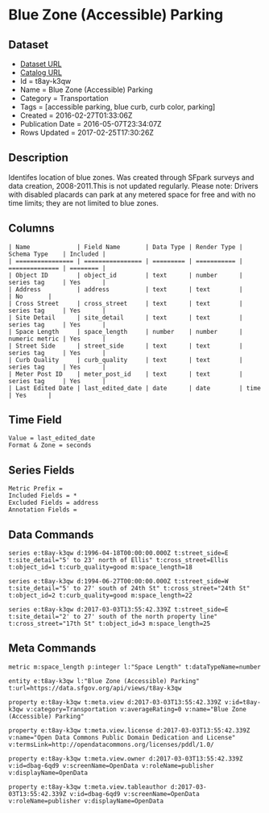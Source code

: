 # Blue Zone (Accessible) Parking

## Dataset

* [Dataset URL](https://data.sfgov.org/api/views/t8ay-k3qw/rows.json?accessType=DOWNLOAD)
* [Catalog URL](https://catalog.data.gov/dataset/blue-zone-accessible-parking)
* Id = t8ay-k3qw
* Name = Blue Zone (Accessible) Parking
* Category = Transportation
* Tags = [accessible parking, blue curb, curb color, parking]
* Created = 2016-02-27T01:33:06Z
* Publication Date = 2016-05-07T23:34:07Z
* Rows Updated = 2017-02-25T17:30:26Z

## Description

Identifes location of blue zones. Was created through SFpark surveys and data creation, 2008-2011.This is not updated regularly. Please note: Drivers with disabled placards can park at any metered space for free and with no time limits; they are not limited to blue zones.

## Columns

```ls
| Name             | Field Name       | Data Type | Render Type | Schema Type    | Included | 
| ================ | ================ | ========= | =========== | ============== | ======== | 
| Object ID        | object_id        | text      | number      | series tag     | Yes      | 
| Address          | address          | text      | text        |                | No       | 
| Cross Street     | cross_street     | text      | text        | series tag     | Yes      | 
| Site Detail      | site_detail      | text      | text        | series tag     | Yes      | 
| Space Length     | space_length     | number    | number      | numeric metric | Yes      | 
| Street Side      | street_side      | text      | text        | series tag     | Yes      | 
| Curb Quality     | curb_quality     | text      | text        | series tag     | Yes      | 
| Meter Post ID    | meter_post_id    | text      | text        | series tag     | Yes      | 
| Last Edited Date | last_edited_date | date      | date        | time           | Yes      | 
```

## Time Field

```ls
Value = last_edited_date
Format & Zone = seconds
```

## Series Fields

```ls
Metric Prefix = 
Included Fields = *
Excluded Fields = address
Annotation Fields = 
```

## Data Commands

```ls
series e:t8ay-k3qw d:1996-04-18T00:00:00.000Z t:street_side=E t:site_detail="5' to 23' north of Ellis" t:cross_street=Ellis t:object_id=1 t:curb_quality=good m:space_length=18

series e:t8ay-k3qw d:1994-06-27T00:00:00.000Z t:street_side=W t:site_detail="5' to 27' south of 24th St" t:cross_street="24th St" t:object_id=2 t:curb_quality=good m:space_length=22

series e:t8ay-k3qw d:2017-03-03T13:55:42.339Z t:street_side=E t:site_detail="2' to 27' south of the north property line" t:cross_street="17th St" t:object_id=3 m:space_length=25
```

## Meta Commands

```ls
metric m:space_length p:integer l:"Space Length" t:dataTypeName=number

entity e:t8ay-k3qw l:"Blue Zone (Accessible) Parking" t:url=https://data.sfgov.org/api/views/t8ay-k3qw

property e:t8ay-k3qw t:meta.view d:2017-03-03T13:55:42.339Z v:id=t8ay-k3qw v:category=Transportation v:averageRating=0 v:name="Blue Zone (Accessible) Parking"

property e:t8ay-k3qw t:meta.view.license d:2017-03-03T13:55:42.339Z v:name="Open Data Commons Public Domain Dedication and License" v:termsLink=http://opendatacommons.org/licenses/pddl/1.0/

property e:t8ay-k3qw t:meta.view.owner d:2017-03-03T13:55:42.339Z v:id=dbag-6qd9 v:screenName=OpenData v:roleName=publisher v:displayName=OpenData

property e:t8ay-k3qw t:meta.view.tableauthor d:2017-03-03T13:55:42.339Z v:id=dbag-6qd9 v:screenName=OpenData v:roleName=publisher v:displayName=OpenData
```